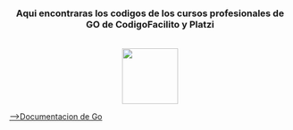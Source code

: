 
<div align="center" >

### Aqui encontraras los codigos de los cursos profesionales de GO de CodigoFacilito y Platzi
<br>
<img src="https://upload.wikimedia.org/wikipedia/commons/thumb/0/05/Go_Logo_Blue.svg/1280px-Go_Logo_Blue.svg.png" height="100px">

</div>


[-->Documentacion de Go](https://go.dev/doc/)
